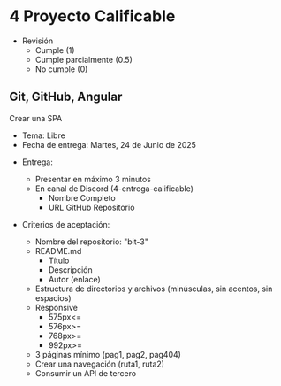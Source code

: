 # 4 Proyecto Calificable

* Revisión
  - Cumple (1)
  - Cumple parcialmente (0.5)
  - No cumple (0)

## Git, GitHub, Angular

Crear una SPA

- Tema: Libre
- Fecha de entrega: Martes, 24 de Junio de 2025
* Entrega:
  - Presentar en máximo 3 minutos
  * En canal de Discord (4-entrega-calificable)
    - Nombre Completo
    - URL GitHub Repositorio

* Criterios de aceptación:
  - Nombre del repositorio: "bit-3"
  * README.md
    - Título
    - Descripción
    - Autor (enlace)
  - Estructura de directorios y archivos (minúsculas, sin acentos, sin espacios)
  * Responsive
    - 575px<=
    - 576px>=
    - 768px>=
    - 992px>=
  - 3 páginas mínimo (pag1, pag2, pag404)
  - Crear una navegación (ruta1, ruta2)
  - Consumir un API de tercero
